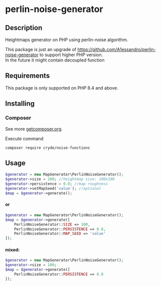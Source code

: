 # perlin-noise-generator

## Description
Heightmaps generator on PHP using perlin-noise algorithm.

This package is just an upgrade of https://github.com/A1essandro/perlin-noise-generator to support higher PHP version.  
In the future it might contain decoupled function 

## Requirements
This package is only supported on PHP 8.4 and above.

## Installing

### Composer
See more [getcomposer.org](http://getcomposer.org).

Execute command 
```
composer require cryde/noise-functions
```

## Usage

```php
$generator = new MapGenerator\PerlinNoiseGenerator();
$generator->size = 100; //heightmap size: 100x100
$generator->persistence = 0.8; //map roughness
$generator->setMapSeed('value'); //optional
$map = $generator->generate();
```

#### or

```php
$generator = new MapGenerator\PerlinNoiseGenerator();
$map = $generator->generate([
    PerlinNoiseGenerator::SIZE => 100,
    PerlinNoiseGenerator::PERSISTENCE => 0.8,
    PerlinNoiseGenerator::MAP_SEED => 'value'
]);
```

#### mixed:

```php
$generator = new MapGenerator\PerlinNoiseGenerator();
$generator->size = 100;
$map = $generator->generate([
    PerlinNoiseGenerator::PERSISTENCE => 0.8
]);
```
